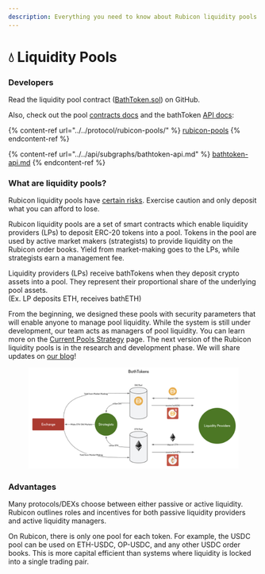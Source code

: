 ```yaml
---
description: Everything you need to know about Rubicon liquidity pools
---
```


# 💧 Liquidity Pools

### Developers

Read the liquidity pool contract ([BathToken.sol](https://github.com/RubiconDeFi/rubicon-protocol-v1/blob/master/contracts/rubiconPools/BathToken.sol)) on GitHub.

Also, check out the pool [contracts docs](../../protocol/rubicon-pools/) and the bathToken [API docs](../../api/subgraphs/bathtoken-api.md):

{% content-ref url="../../protocol/rubicon-pools/" %}
[rubicon-pools](../../protocol/rubicon-pools/)
{% endcontent-ref %}

{% content-ref url="../../api/subgraphs/bathtoken-api.md" %}
[bathtoken-api.md](../../api/subgraphs/bathtoken-api.md)
{% endcontent-ref %}

### What are liquidity pools?

Rubicon liquidity pools have [certain risks](https://docs.rubicon.finance/rubicon-docs/contracts/rubicon-pools/risks). Exercise caution and only deposit what you can afford to lose.

Rubicon liquidity pools are a set of smart contracts which enable liquidity providers (LPs) to deposit ERC-20 tokens into a pool. Tokens in the pool are used by active market makers (strategists) to provide liquidity on the Rubicon order books. Yield from market-making goes to the LPs, while strategists earn a management fee.

Liquidity providers (LPs) receive bathTokens when they deposit crypto assets into a pool. They represent their proportional share of the underlying pool assets.\
(Ex. LP deposits ETH, receives bathETH)

From the beginning, we designed these pools with security parameters that will enable anyone to manage pool liquidity. While the system is still under development, our team acts as managers of pool liquidity. You can learn more on the [Current Pools Strategy](current-pools-strategy.md) page. The next version of the Rubicon liquidity pools is in the research and development phase. We will share updates on [our blog](https://mirror.xyz/rubicon.eth)!

<figure><img src="../../.gitbook/assets/image (3).png" alt=""><figcaption></figcaption></figure>

### Advantages

Many protocols/DEXs choose between either passive or active liquidity. Rubicon outlines roles and incentives for both passive liquidity providers and active liquidity managers.

On Rubicon, there is only one pool for each token. For example, the USDC pool can be used on ETH-USDC, OP-USDC, and any other USDC order books. This is more capital efficient than systems where liquidity is locked into a single trading pair.
